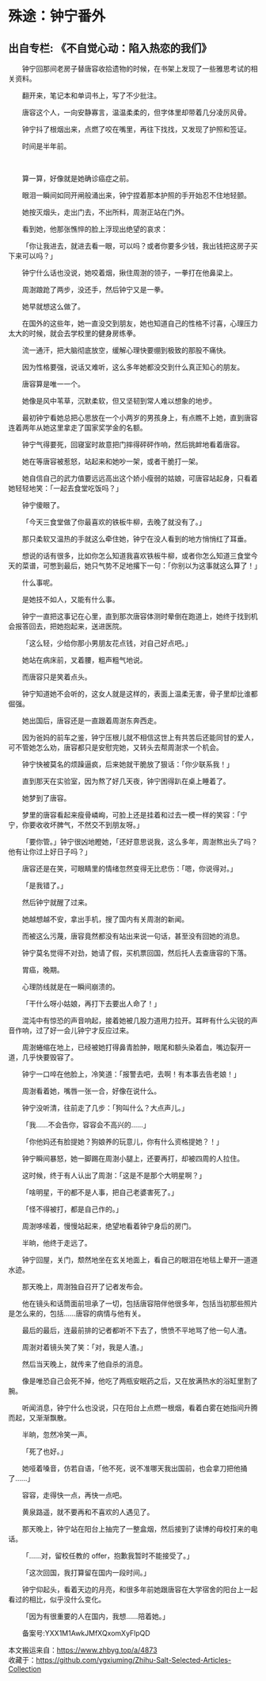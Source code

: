 # 殊途：钟宁番外  
## 出自专栏: 《不自觉心动：陷入热恋的我们》  
&emsp;&emsp;钟宁回那间老房子替唐容收拾遗物的时候，在书架上发现了一些雅思考试的相关资料。  
  
&emsp;&emsp;翻开来，笔记本和单词书上，写了不少批注。  
  
&emsp;&emsp;唐容这个人，一向安静寡言，温温柔柔的，但字体里却带着几分凌厉风骨。  
  
&emsp;&emsp;钟宁抖了根烟出来，点燃了咬在嘴里，再往下找找，又发现了护照和签证。  
  
&emsp;&emsp;时间是半年前。  
  
&emsp;&emsp;                                    
  
&emsp;&emsp;算一算，好像就是她确诊癌症之前。  
  
&emsp;&emsp;眼泪一瞬间如同开闸般涌出来，钟宁捏着那本护照的手开始忍不住地轻颤。  
  
&emsp;&emsp;她按灭烟头，走出门去，不出所料，周澍正站在门外。  
  
&emsp;&emsp;看到她，他那张憔悴的脸上浮现出绝望的哀求：  
  
&emsp;&emsp;「你让我进去，就进去看一眼，可以吗？或者你要多少钱，我出钱把这房子买下来可以吗？」  
  
&emsp;&emsp;钟宁什么话也没说，她咬着烟，揪住周澍的领子，一拳打在他鼻梁上。  
  
&emsp;&emsp;周澍踉跄了两步，没还手，然后钟宁又是一拳。  
  
&emsp;&emsp;她早就想这么做了。  
  
&emsp;&emsp;在国外的这些年，她一直没交到朋友，她也知道自己的性格不讨喜，心理压力太大的时候，就会去学校里的健身房练拳。  
  
&emsp;&emsp;流一通汗，把大脑彻底放空，缓解心理快要绷到极致的那股不痛快。  
  
&emsp;&emsp;因为性格要强，说话又难听，这么多年她都没交到什么真正知心的朋友。  
  
&emsp;&emsp;唐容算是唯一一个。  
  
&emsp;&emsp;她像是风中苇草，沉默柔软，但又坚韧到常人难以想象的地步。  
  
&emsp;&emsp;最初钟宁看她总把心思放在一个小两岁的男孩身上，有点瞧不上她，直到唐容连着两年从她这里拿走了国家奖学金的名额。  
  
&emsp;&emsp;钟宁气得要死，回寝室时故意把门摔得砰砰作响，然后挑衅地看着唐容。  
  
&emsp;&emsp;她在等唐容被惹怒，站起来和她吵一架，或者干脆打一架。  
  
&emsp;&emsp;她自信自己的武力值要远远高出这个娇小瘦弱的姑娘，可唐容站起身，只看着她轻轻地笑：「一起去食堂吃饭吗？」  
  
&emsp;&emsp;钟宁傻眼了。  
  
&emsp;&emsp;「今天三食堂做了你最喜欢的铁板牛柳，去晚了就没有了。」  
  
&emsp;&emsp;那只柔软又温热的手就这么牵住她，钟宁在没人看到的地方悄悄红了耳垂。  
  
&emsp;&emsp;想说的话有很多，比如你怎么知道我喜欢铁板牛柳，或者你怎么知道三食堂今天的菜谱，可憋到最后，她只气势不足地撂下一句：「你别以为这事就这么算了！」  
  
&emsp;&emsp;什么事呢。  
  
&emsp;&emsp;是她技不如人，又能有什么事。  
  
&emsp;&emsp;钟宁一直把这事记在心里，直到那次唐容体测时晕倒在跑道上，她终于找到机会报答回去，把她抱起来，送进医院。  
  
&emsp;&emsp;「这么轻，少给你那小男朋友花点钱，对自己好点吧。」  
  
&emsp;&emsp;她站在病床前，叉着腰，粗声粗气地说。  
  
&emsp;&emsp;而唐容只是笑着点头。  
  
&emsp;&emsp;钟宁知道她不会听的，这女人就是这样的，表面上温柔无害，骨子里却比谁都倔强。  
  
&emsp;&emsp;她出国后，唐容还是一直跟着周澍东奔西走。  
  
&emsp;&emsp;因为爸妈的前车之鉴，钟宁压根儿就不相信这世上有共苦后还能同甘的爱人，可不管她怎么劝，唐容都只是安慰完她，又转头去帮周澍求一个机会。  
  
&emsp;&emsp;钟宁快被莫名的烦躁逼疯，后来她就干脆放了狠话：「你少联系我！」  
  
&emsp;&emsp;直到那天在实验室，因为熬了好几天夜，钟宁困得趴在桌上睡着了。  
  
&emsp;&emsp;她梦到了唐容。  
  
&emsp;&emsp;梦里的唐容看起来瘦骨嶙峋，可脸上还是挂着和过去一模一样的笑容：「宁宁，你要收收坏脾气，不然交不到朋友呀。」  
  
&emsp;&emsp;「要你管。」钟宁很凶地瞪她，「还好意思说我，这么多年，周澍熬出头了吗？他有让你过上好日子吗？」  
  
&emsp;&emsp;唐容还是在笑，可眼睛里的情绪忽然变得无比悲伤：「嗯，你说得对。」  
  
&emsp;&emsp;「是我错了。」  
  
&emsp;&emsp;然后钟宁就醒了过来。  
  
&emsp;&emsp;她越想越不安，拿出手机，搜了国内有关周澍的新闻。  
  
&emsp;&emsp;而被这么污蔑，唐容竟然都没有站出来说一句话，甚至没有回她的消息。  
  
&emsp;&emsp;钟宁莫名觉得不对劲，她请了假，买机票回国，然后托人去查唐容的下落。  
  
&emsp;&emsp;胃癌，晚期。  
  
&emsp;&emsp;心理防线就是在一瞬间崩溃的。  
  
&emsp;&emsp;「干什么呀小姑娘，再打下去要出人命了！」  
  
&emsp;&emsp;混沌中有惊恐的声音响起，接着她被几股力道用力拉开。耳畔有什么尖锐的声音作响，过了好一会儿钟宁才反应过来。  
  
&emsp;&emsp;周澍蜷缩在地上，已经被她打得鼻青脸肿，眼尾和额头染着血，嘴边裂开一道，几乎快要毁容了。  
  
&emsp;&emsp;钟宁一口啐在他脸上，冷笑道：「报警去吧，去啊！有本事去告老娘！」  
  
&emsp;&emsp;周澍看着她，嘴唇一张一合，好像在说什么。  
  
&emsp;&emsp;钟宁没听清，往前走了几步：「狗叫什么？大点声儿。」  
  
&emsp;&emsp;「我……不会告你，容容会不高兴的……」  
  
&emsp;&emsp;「你他妈还有脸提她？狗娘养的玩意儿，你有什么资格提她？！」  
  
&emsp;&emsp;钟宁瞬间暴怒，她一脚踢在周澍小腿上，还要再打，却被四周的人拉住。  
  
&emsp;&emsp;这时候，终于有人认出了周澍：「这是不是那个大明星啊？」  
  
&emsp;&emsp;「啥明星，干的都不是人事，把自己老婆害死了。」  
  
&emsp;&emsp;「怪不得被打，都是自己作的。」  
  
&emsp;&emsp;周澍哆嗦着，慢慢站起来，绝望地看着钟宁身后的房门。  
  
&emsp;&emsp;半晌，他终于走远了。  
  
&emsp;&emsp;钟宁回屋，关门，颓然地坐在玄关地面上，看自己的眼泪在地毯上晕开一道道水迹。  
  
&emsp;&emsp;那天晚上，周澍独自召开了记者发布会。  
  
&emsp;&emsp;他在镜头和话筒面前坦承了一切，包括唐容陪伴他很多年，包括当初那些照片是怎么来的，包括……唐容的病情与他有关。  
  
&emsp;&emsp;最后的最后，连最前排的记者都听不下去了，愤愤不平地骂了他一句人渣。  
  
&emsp;&emsp;周澍对着镜头笑了笑：「对，我是人渣。」  
  
&emsp;&emsp;然后当天晚上，就传来了他自杀的消息。  
  
&emsp;&emsp;像是唯恐自己会死不掉，他吃了两瓶安眠药之后，又在放满热水的浴缸里割了腕。  
  
&emsp;&emsp;听闻消息，钟宁什么也没说，只在阳台上点燃一根烟，看着白雾在她指间升腾而起，又渐渐飘散。  
  
&emsp;&emsp;半晌，忽然冷笑一声。  
  
&emsp;&emsp;「死了也好。」  
  
&emsp;&emsp;她哑着嗓音，仿若自语，「他不死，说不准哪天我出国前，也会拿刀把他捅了……」  
  
&emsp;&emsp;容容，走得快一点，再快一点吧。  
  
&emsp;&emsp;黄泉路遥，就不要再和不喜欢的人遇见了。  
  
&emsp;&emsp;那天晚上，钟宁站在阳台上抽完了一整盒烟，然后接到了读博的母校打来的电话。  
  
&emsp;&emsp;「……对，留校任教的 offer，抱歉我暂时不能接受了。」  
  
&emsp;&emsp;「这次回国，我打算留在国内一段时间。」  
  
&emsp;&emsp;钟宁仰起头，看着天边的月亮，和很多年前她跟唐容在大学宿舍的阳台上一起看过的相比，似乎没什么变化。  
  
&emsp;&emsp;「因为有很重要的人在国内，我想……陪着她。」  
  
&emsp;&emsp;备案号:YXX1M1AwkJMfXQxomXyFlpQD  
  
本文搬运来自：https://www.zhbyg.top/a/4873  
 收藏于：https://github.com/ygxiuming/Zhihu-Salt-Selected-Articles-Collection